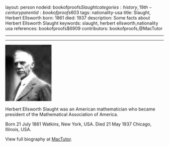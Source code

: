 layout: person
nodeid: bookofproofs$Slaught
categories: history,19th-century
parentid: bookofproofs$603
tags: nationality-usa
title: Slaught, Herbert Ellsworth
born: 1861
died: 1937
description: Some facts about Herbert Ellsworth Slaught
keywords: slaught, herbert ellsworth,nationality usa
references: bookofproofs$6909
contributors: bookofproofs,@MacTutor

---


---

![Slaught.jpg](https://github.com/bookofproofs/bookofproofs.github.io/blob/main/_sources/_assets/images/portraits/Slaught.jpg?raw=true)

Herbert Ellsworth Slaught  was an American mathematician who became president of the Mathematical Association of America.

Born 21 July 1861 Watkins, New York, USA. Died 21 May 1937 Chicago, Illinois, USA.


View full biography at [MacTutor](https://mathshistory.st-andrews.ac.uk/Biographies/Slaught/).